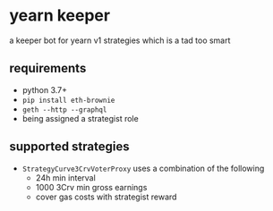 # yearn keeper

a keeper bot for yearn v1 strategies which is a tad too smart

## requirements

- python 3.7+
- `pip install eth-brownie`
- `geth --http --graphql`
- being assigned a strategist role

## supported strategies

- `StrategyCurve3CrvVoterProxy` uses a combination of the following
    - 24h min interval
    - 1000 3Crv min gross earnings
    - cover gas costs with strategist reward
